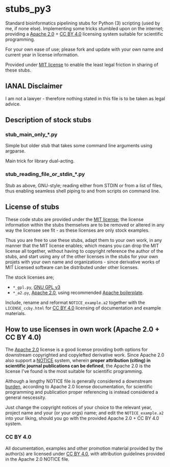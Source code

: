 stubs_py3
=========

Standard bioinformatics pipelining stubs for Python (3) scripting (used by me, if none else). Implementing some tricks stumbled upon on the internet; providing a [Apache 2.0] + [CC BY 4.0] licensing system suitable for scientific programming.

For your own ease of use; please fork and update with your own name and current year in license information.

Provided under [MIT license] to enable the least legal friction in sharing of these stubs.

## IANAL Disclaimer

I am not a lawyer - therefore nothing stated in this file is to be taken as legal advice.

## Description of stock stubs
 
### stub_main_only_*.py
Simple but older stub that takes some command line arguments using argparse.

Main trick for library dual-acting.

### stub_reading_file_or_stdin_*.py
Stub as above, GNU-style; reading either from STDIN or from a list of files, thus enabling seamless shell piping to and from scripts on command line.

## License of stubs

These code stubs are provided under the [MIT license]; the license information within the stubs themselves are to be removed or altered in any way the licensee see fit - as these licenses are only stock examples.

Thus you are free to use these stubs, adapt them to your own work, in any manner that the MIT license enables; which means you can drop the MIT license all together, without having to copyright reference the author of the stubs, and start using any of the other licenses in the stubs for your own projets with your own name and organizations - since derivative works of MIT Licensed software can be distributed under other licenses.

The stock licenses are;

* `*_gpl.py`, [GNU GPL v3]
* `*_a2.py`, [Apache 2.0], using recommended [Apache boilerplate].

Include, rename and reformat `NOTICE_example.a2` together with the `LICENSE_ccby.html` for [CC BY 4.0] licensing of documentation and example materials.

## How to use licenses in own work (Apache 2.0 + CC BY 4.0)

The [Apache 2.0] license is a good license providing both options for downstream copyrighted and copylefted derivative work. Since Apache 2.0 also support a [NOTICE] system, wherein **proper attribution (citing) in scientific journal publications can be defined**, the Apache 2.0 is the license I've found is the most suitable for scientific programming.

Although a lengthy NOTICE file is generally considered a downstream [burden], according to Apache 2.0 license documentation, for scientific programming and publication proper referencing is instead considered a general nescessity.

Just change the copyright notices of your choice to the relevant year, project name and your (or your orgs) name; and edit the `NOTICE_example.a2` into your liking, should you go with the provided Apache 2.0 + CC BY 4.0 system.

### CC BY 4.0

All documentation, examples and other promotion material provided by the author(s) are licensed under [CC BY 4.0], with attribution guidelines provided in the Apache 2.0 NOTICE file.

[apache 2.0]: https://www.apache.org/licenses/LICENSE-2.0.html
[apache boilerplate]: http://apache.org/licenses/LICENSE-2.0.html#apply
[notice]: http://www.apache.org/licenses/LICENSE-2.0.html#redistribution
[burden]: http://www.apache.org/dev/licensing-howto.html#mod-notice
[cc by 4.0]: https://creativecommons.org/licenses/by/4.0/
[gnu gpl v3]: https://www.gnu.org/licenses/gpl-3.0.en.html
[mit license]: https://opensource.org/licenses/MIT
